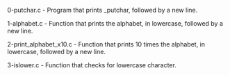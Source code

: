 0-putchar.c - Program that prints _putchar, followed by a new line.

1-alphabet.c - Function that prints the alphabet, in lowercase, followed by a new line.

2-print_alphabet_x10.c - Function that prints 10 times the alphabet, in lowercase, followed by a new line.

3-islower.c - Function that checks for lowercase character. 
